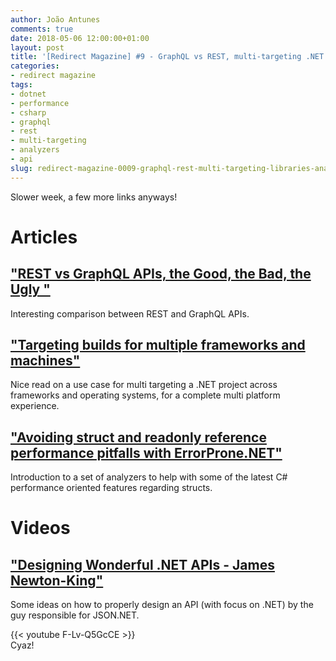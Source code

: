 ```yaml
---
author: João Antunes
comments: true
date: 2018-05-06 12:00:00+01:00
layout: post
title: '[Redirect Magazine] #9 - GraphQL vs REST, multi-targeting .NET libraries, analyzers and designing APIs'
categories:
- redirect magazine
tags:
- dotnet
- performance
- csharp
- graphql
- rest
- multi-targeting
- analyzers
- api
slug: redirect-magazine-0009-graphql-rest-multi-targeting-libraries-analyzers-designing-apis
---
```


Slower week, a few more links anyways!
# Articles
## ["REST vs GraphQL APIs, the Good, the Bad, the Ugly "](https://dev.to/xngwng/rest-vs-graphql-apis-the-good-the-bad-the-ugly-34i8)
Interesting comparison between REST and GraphQL APIs.
<br/>
## ["Targeting builds for multiple frameworks and machines"](https://dev.to/davidwengier/targeting-builds-for-multiple-frameworks-and-machines-5h22)
Nice read on a use case for multi targeting a .NET project across frameworks and operating systems, for a complete multi platform experience.
<br/>
## ["Avoiding struct and readonly reference performance pitfalls with ErrorProne.NET"](https://blogs.msdn.microsoft.com/seteplia/2018/05/03/avoiding-struct-and-readonly-reference-performance-pitfalls-with-errorprone-net/)
Introduction to a set of analyzers to help with some of the latest C# performance oriented features regarding structs.
<br/>
# Videos
## ["Designing Wonderful .NET APIs - James Newton-King"](https://youtu.be/F-Lv-Q5GcCE)
Some ideas on how to properly design an API (with focus on .NET) by the guy responsible for JSON.NET.

{{< youtube F-Lv-Q5GcCE >}}
<br/>
Cyaz!